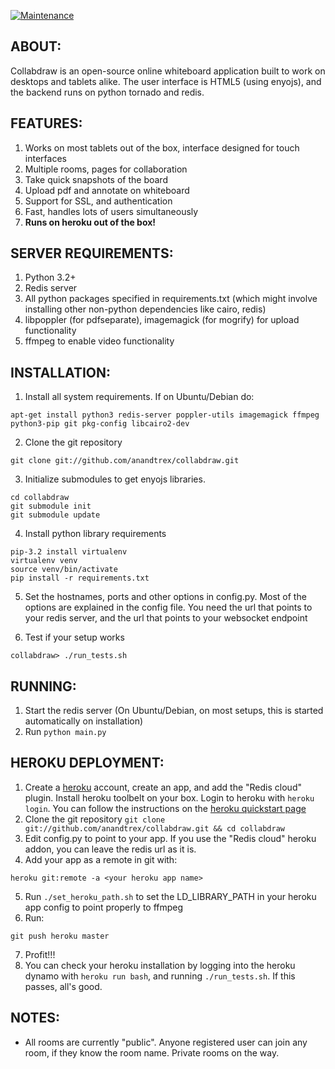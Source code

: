 [![Maintenance](https://img.shields.io/badge/maintained%3F-no!-red.svg?style=flat)]()


ABOUT:
-------------
Collabdraw is an open-source online whiteboard application built to work on desktops and  tablets
alike. The user interface is HTML5 (using enyojs), and the backend runs on python tornado and redis.


FEATURES:
-------------
1. Works on most tablets out of the box, interface designed for touch interfaces
2. Multiple rooms, pages for collaboration
3. Take quick snapshots of the board
4. Upload pdf and annotate on whiteboard
5. Support for SSL, and authentication
6. Fast, handles lots of users simultaneously
7. **Runs on heroku out of the box!**

SERVER REQUIREMENTS:
-------------
1. Python 3.2+
2. Redis server
3. All python packages specified in requirements.txt (which might involve installing other
non-python dependencies like cairo, redis)
4. libpoppler (for pdfseparate), imagemagick (for mogrify) for upload functionality
5. ffmpeg to enable video functionality

INSTALLATION:
-------------
1. Install all system requirements. If on Ubuntu/Debian do:
```
apt-get install python3 redis-server poppler-utils imagemagick ffmpeg python3-pip git pkg-config libcairo2-dev
```

2. Clone the git repository 
```
git clone git://github.com/anandtrex/collabdraw.git
```   

3. Initialize submodules to get enyojs libraries.
```
cd collabdraw
git submodule init
git submodule update
```

4. Install python library requirements
```
pip-3.2 install virtualenv
virtualenv venv
source venv/bin/activate
pip install -r requirements.txt
```

5. Set the hostnames, ports and other options in config.py. Most of the options are explained in the
config file. You need the url that points to your redis server, and the url that points to your
websocket endpoint

6. Test if your setup works
```
collabdraw> ./run_tests.sh
```
    
RUNNING:
-------------
1. Start the redis server (On Ubuntu/Debian, on most setups, this is started automatically on installation)
2. Run `python main.py`


HEROKU DEPLOYMENT:
--------------------
1. Create a [heroku](http://heroku.com) account, create an app, and add the "Redis cloud" plugin.
Install heroku toolbelt on your box. Login to heroku with `heroku login`. You can follow the
instructions on the [heroku quickstart page](https://devcenter.heroku.com/articles/quickstart)
2. Clone the git repository `git clone git://github.com/anandtrex/collabdraw.git && cd collabdraw`
3. Edit config.py to point to your app. If you use the "Redis cloud" heroku addon, you can leave the
redis url as it is.
4. Add your app as a remote in git with:
```
heroku git:remote -a <your heroku app name>
```
5. Run `./set_heroku_path.sh` to set the LD_LIBRARY_PATH in your heroku app config to point properly
to ffmpeg
6. Run:
```
git push heroku master
```
7. Profit!!!
8. You can check your heroku installation by logging into the heroku dynamo with `heroku run bash`, and running `./run_tests.sh`. If this passes, all's good.



NOTES:
-------------
* All rooms are currently "public". Anyone registered user can join any room, if they know the room name. Private rooms on the way.
